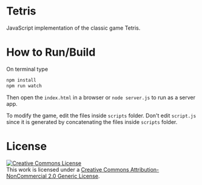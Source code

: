 Tetris
===

JavaScript implementation of the classic game Tetris.

How to Run/Build
===

On terminal type
```bash
npm install
npm run watch
```
Then open the `index.html` in a browser or `node server.js` to run as a server app.

To modify the game, edit the files inside `scripts` folder. Don't edit `script.js` since it is generated by concatenating the files inside `scripts` folder.

License
===

<a rel="license" href="http://creativecommons.org/licenses/by-nc/2.0/"><img alt="Creative Commons License" style="border-width:0" src="https://i.creativecommons.org/l/by-nc/2.0/88x31.png" /></a><br />This work is licensed under a <a rel="license" href="http://creativecommons.org/licenses/by-nc/2.0/">Creative Commons Attribution-NonCommercial 2.0 Generic License</a>.
